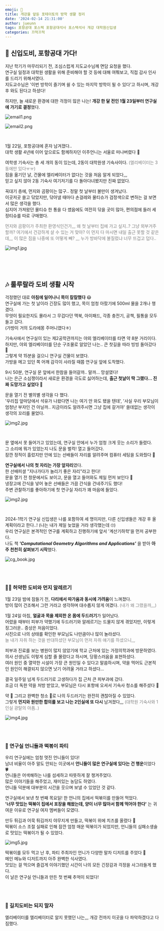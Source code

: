 ```yaml
---
emoji: 🍔
title: 개강을 앞둔 포테이토의 방학 생활 정리
date: '2024-02-14 21:31:00'
author: jueunn
tags: 포항공대 포스텍 포항공대석사 포스텍석사 개강 대학원신입생
categories: 끄적끄적
---
```


## 🍟 신입도비, 포항공대 가다!

지난 학기가 마무리되기 전, 조심스럽게 지도교수님께 면담 요청을 했다.   
연구실 일정과 대학원 생활을 위해 준비해야 할 것 등에 대해 여쭤보고, 직접 감사 인사를 드리기 위해서였다.   
지도교수님은 '이번 방학이 즐기며 쉴 수 있는 마지막 방학이 될 수 있다'고 하시며, 개강 후 와도 된다고 하셨다!   

하지만, 늘 새로운 환경에 대한 걱정이 많은 나는! **개강 한 달 전인 1월 23일부터 연구실에 가기로 결정**했다.   

![email1.png](email1.png)   

![email2.png](email2.png)   

<br>

1월 22일, 포항공대에 혼자 남겨졌다..   
대학 생활 4년에 이어 앞으로도 함께하자던 이주언니는 서울로 떠나버렸다 🥲   

여학생 기숙사는 총 세 개의 동이 있는데, 2동이 대학원생 기숙사이다. <span style="color: #808080">(엘리베이터는 3동에만 있다ㅠㅠ)</span>   
짐을 옮기던 날, 건물에 엘리베이터가 없다는 것을 처음 알게 되었다,,,   
믿고 싶지 않아 2동 기숙사 여기저기를 다 돌아다녀봤지만 진짜 없었다.   

꼭대기 층에, 먼지와 곰팡이는 많구.. 정말 첫 날부터 불만이 생겨났다.   
이곳저곳 쓸고 닦았지만, 닦아낼 때마다 손걸레와 물티슈가 검정색으로 변하는 걸 보면서 많은 생각을 했다.   
심지어 가져왔던 물티슈 한 통을 다 쎴음에도 여전히 닦을 곳이 많아, 편의점에 들러 세정티슈를 따로 구매했다. 

<span style="color: #808080">먼지와 곰팡이가 주최한 환영식인건가,,, 왜 첫 날부터 집에 가고 싶지..? 그냥 외부거주 할까? 여기에서 건강하게 살 수 있는 거 맞아? 이 먼지 다 마시면 내일 출근 못할 것 같은데,,, 이 많은 짐을 나중에 또 어떻게 빼? ,,, 누가 방바닥에 불질렀냐 너무 뜨겁고 덥다..</span>

![img1.jpg](img1.JPG)   

<br><br><br>

## 🎶 룰루랄라 도비 생활 시작

걱정했던 대로 **아침에 일어나니 목이 칼칼했다** 😷  
연구실에 가는 첫 날이라 긴장도 많이 했고, 목이 엄청 아팠기에 500ml 물을 2개나 챙겼다.   
무엇이 필요한지도 몰라서 그 무겁다던 맥북, 아이패드, 각종 충전기, 공책, 필통을 모두 들고 갔다.  
(가방이 거의 도라에몽 주머니였다ㅎ)

기숙사에서 연구실이 있는 제2공학관까지는 야외 엘리베이터를 타면 약 8분 거리이다.   
하지만, 야외 엘리베이터를 단순 구조물로 알았던 나는.. 큰 찻길을 따라 빙빙 돌아갔다 🙊   
그렇게 약 15분을 걸으니 연구실 건물이 보였다.   
가방을 메고 있던 쪽 어깨 감각이 사라질 때쯤 연구실 앞에 도착했다.   

9시 50분, 연구실 문 앞에서 한참을 들어갈까.. 말까... 망설였다!   
나는 은근 소심쟁이라서 새로운 환경을 극도로 싫어하는데, **출근 첫날이 딱 그랬다... 진짜 도망가고 싶었다** 🫥   

문을 열기 전 별의별 생각을 다 했다.   
'우리집 앞마당에서 석유가 나왔다면 나는 여기 안 와도 됐을 텐데', '사실 우리 부모님이 엄청난 부자인 건 아닐까.. 지금이라도 알려주시면 그냥 집에 갈거야' 쓸데없는 생각이 생각의 꼬리를 물었다.   

![img2.jpg](img2.JPG)   

<br>

문 옆에서 못 들어가고 있었는데, 연구실 안에서 누가 엄청 크게 웃는 소리가 들렸다.   
그 소리에 뭐가 있었는지 나도 문을 벌컥! 열고 들어갔다.   
잠깐 정적이 흘렀지만 안에 있는 선배들이 자리를 알려주며 컴퓨터 세팅을 도와줬다 🥺   

**연구실에서 나의 첫 자리는 가장 앞자리**였다.   
한 선배피셜 "지나가다가 놀리기 좋은 자리"라고 한다!   
문을 열기 전 창문에서도 보이고, 문을 열고 들어와도 제일 먼저 보인다 👀   
냉장고에 간식을 넣어 놓은 선배들은 가끔 간식을 건네주기도 했다!   
주변 관찰하기를 좋아하기에 첫 연구실 자리가 꽤 마음에 들었다.   

![img2.jpg](img3.jpg)   

<br>

2024-1학기 연구실 신입생은 나를 포함하여 세 명이지만, 다른 신입생들은 개강 후 올 계획이라고 한다..! (나는 내가 제일 늦었을 거라 생각했는데 🙄)   
우리 연구실은 본격적인 연구를 계획하고 진행하기에 앞서 '계산기하학'을 먼저 공부한다.   
나도 책 **_'Computational Geometry Algorithms and Applications'_** 을 받아 **아주 천천히 살펴보기 시작**했다.   

![cg_book.jpg](cg_book.jpg)

<br><br>

### 😶‍🌫️ 허약한 도비와 먼지 알레르기

1월 23일 밤에 잠들기 전, **다리에서 따가움과 동시에 가려움**이 느껴졌다.   
방이 많이 건조해서 그런 거라고 생각하며 대수롭지 않게 여겼다. <span style="color: #808080">(내가 왜 그랬을까,,,)</span>

1월 24일 아침, **얼굴과 목을 제외한 온 몸에 두드러기**가 일어났다.   
어렸을 때부터 피부가 약했기에 두드러기와 알레르기는 드물지 않게 겪었지만, 이렇게 징그러운.. 증상은 처음이었다.   
사진으로 나의 상태를 확인한 부모님도 나만큼이나 많이 놀라셨다.   
<span style="color: #808080">늘 내가 자취 하는 것을 반대하셨던 부모님이 먼저 자취 얘기를 하셨으니,,,</span>   

피부과 진료를 보는 병원이 많지 않았기에 학교 근처에 있는 가정의학과에 방문하였다.
의사 선생님도 이렇게 심할 줄 몰랐다고 하시며, 당황스러움을 표현하셨다.   
여러 원인 중 열약한 시설이 가장 큰 원인일 수 있다고 말씀하시며, 약을 먹어도 근본적인 원인이 해결되지 않으면 낫기 어려울 거라고 하셨다...   

결국 일주일 넘게 두드러기로 고생하다가 집 근처 큰 피부과에 갔다.   
조금 더 독한 약을 처방 받았고, 부모님은 다시 포항에 오셔서 기숙사 청소를 해주셨다 🥺   

약 💊 그리고 완벽한 청소 🧹로 나의 두드러기는 완전히 괜찮아질 수 있었다.   
그렇게 **먼지와 원만한 합의를 보고 나는 2인실에 또 다시** 남겨졌다,,, <span style="color: #808080">(대학원 기숙사와 1인실 광탈의 아픔..)</span>

![img4.jpg](img4.jpg)

<br><br>

### 🥟 연구실 언니들과 떡볶이 파티

우리 연구실에는 엄청 멋진 언니들이 있다!   
남녀 비율이 아주 말도 안되는 이곳에서 **언니들이 많은 연구실에 있다는 건 행운**이었다 🍀   
언니들은 어색해하는 나를 섬세하고 따뜻하게 잘 챙겨주었다.   
많은 이야기들을 해주었고, 재미있는 농담도 하였다.   
언니들 덕분에 대부분의 시간을 웃으며 보낼 수 있었던 것 같다.   

연구실에서 보낸 첫 번째 목요일! 한 언니의 집에서 떡볶이를 만들어 먹었다.   
**'너무 맛있는 떡볶이 집에서 포장을 해왔는데, 양이 너무 많아서 함께 먹어야 한다'** 는 귀여운 이유로 연구실 여자 멤버들이 모였다.   

만두 튀김과 어묵 튀김까지 야무지게 만들고, 떡볶이 위에 치즈를 올렸다 🤤   
떡볶이 소스 조절 실패로 인해 잠깐 엄청 매운 떡볶이가 되었지만, 언니들의 심패소생술로 맛있는 떡볶이가 될 수 있었다.   

![img5.jpg](img5.jpg)

떡볶이를 모두 먹고 난 후, 파티 주최자인 언니가 다양한 말차 디저트를 주었다 🍰   
메인 메뉴와 디저트까지 아주 완벽한 식사였다.   
맛있는 걸 먹으며 즐겁게 이야기했던 시간이 나의 모든 긴장감과 걱정을 사그라들게 했다.   
이 날은 연구실 언니들과 만든 첫 번째 추억이 되었다!   

<br><br>

### 🐣 길치도비는 되지 말자 

엘리베이터를 엘리베이터로 알지 못했던 나는,,, 개강 전까지 이곳을 다 파악하겠다고 다짐했다.   
